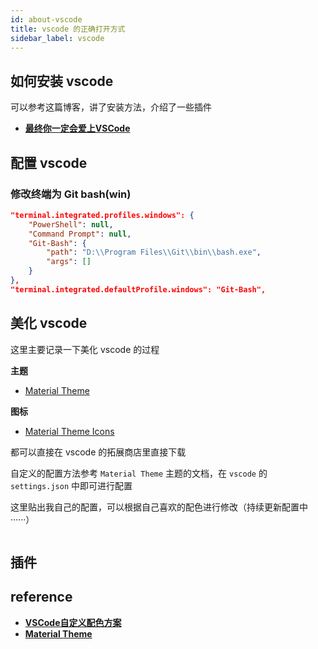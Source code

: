 ```yaml
---
id: about-vscode
title: vscode 的正确打开方式
sidebar_label: vscode
---
```


## 如何安装 vscode
可以参考这篇博客，讲了安装方法，介绍了一些插件
- **[最终你一定会爱上VSCode](https://sinnammanyo.cn/VSCode-config/)**

## 配置 vscode

### 修改终端为 Git bash(win)
``` json
"terminal.integrated.profiles.windows": {
    "PowerShell": null,
    "Command Prompt": null,
    "Git-Bash": {
        "path": "D:\\Program Files\\Git\\bin\\bash.exe",
        "args": []
    }
},
"terminal.integrated.defaultProfile.windows": "Git-Bash",
```

## 美化 vscode
这里主要记录一下美化 vscode 的过程

**主题**
- [Material Theme](https://marketplace.visualstudio.com/items?itemName=Equinusocio.vsc-material-theme)

**图标**
- [Material Theme Icons](https://marketplace.visualstudio.com/items?itemName=Equinusocio.vsc-material-theme-icons)

都可以直接在 vscode 的拓展商店里直接下载

自定义的配置方法参考 `Material Theme` 主题的文档，在 `vscode` 的 `settings.json` 中即可进行配置

这里贴出我自己的配置，可以根据自己喜欢的配色进行修改（持续更新配置中······）

``` json

```

## 插件

## reference

- **[VSCode自定义配色方案](https://www.cnblogs.com/garvenc/p/vscode_customize_color_theme.html)**
- **[Material Theme](https://marketplace.visualstudio.com/items?itemName=Equinusocio.vsc-material-theme)**
